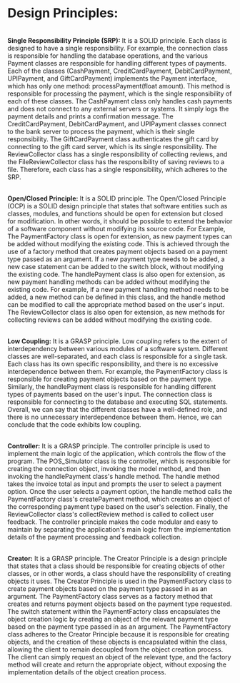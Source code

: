 <h1>Design Principles:</h1></br>
<b>Single Responsibility Principle (SRP):</b> It is a SOLID principle.
Each class is designed to have a single responsibility. For 
example, the connection class is responsible for handling the 
database operations, and the various Payment classes are 
responsible for handling different types of payments. Each of 
the classes (CashPayment, CreditCardPayment,
DebitCardPayment, UPIPayment, and GiftCardPayment) 
implements the Payment interface, which has only one 
method: processPayment(float amount). This method is 
responsible for processing the payment, which is the single 
responsibility of each of these classes. The CashPayment class 
only handles cash payments and does not connect to any 
external servers or systems. It simply logs the payment details 
and prints a confirmation message. The CreditCardPayment, 
DebitCardPayment, and UPIPayment classes connect to the 
bank server to process the payment, which is their single 
responsibility. The GiftCardPayment class authenticates the 
gift card by connecting to the gift card server, which is its 
single responsibility. The ReviewCollector class has a single 
responsibility of collecting reviews, and the 
FileReviewCollector class has the responsibility
of saving reviews to a file. Therefore, each class 
has a single responsibility, which adheres to the SRP.</br></br>



<b>Open/Closed Principle:</b> It is a SOLID principle. The 
Open/Closed Principle (OCP) is a SOLID design principle that 
states that software entities such as classes, modules, and 
functions should be open for extension but closed for 
modification. In other words, it should be possible to extend 
the behavior of a software component without modifying its 
source code. For Example, The PaymentFactory class is open 
for extension, as new payment types can be added without 
modifying the existing code. This is achieved through the use 
of a factory method that creates payment objects based on a 
payment type passed as an argument. If a new payment type 
needs to be added, a new case statement can be added to the 
switch block, without modifying the existing code. The 
handlePayment class is also open for extension, as new 
payment handling methods can be added without modifying 
the existing code. For example, if a new payment handling 
method needs to be added, a new method can be defined in 
this class, and the handle method can be modified to call the 
appropriate method based on the user's input. The 
ReviewCollector class is also open for extension, as new 
methods for collecting reviews can be added without 
modifying the existing code.</br></br>



<b>Low Coupling:</b> It is a GRASP principle. Low coupling refers to 
the extent of interdependency between various modules of a 
software system. Different classes are well-separated, and 
each class is responsible for a single task. Each class has its 
own specific responsibility, and there is no excessive 
interdependence between them. For example, the 
PaymentFactory class is responsible for creating payment 
objects based on the payment type. Similarly, the 
handlePayment class is responsible for handling different 
types of payments based on the user's input. The connection 
class is responsible for connecting to the database and 
executing SQL statements. Overall, we can say that the 
different classes have a well-defined role, and there is no 
unnecessary interdependence between them. Hence, we can 
conclude that the code exhibits low coupling.</br></br>



<b>Controller:</b> It is a GRASP principle. The controller principle is 
used to implement the main logic of the application, which 
controls the flow of the program. The POS_Simulator class is 
the controller, which is responsible for creating the 
connection object, invoking the model method, and then 
invoking the handlePayment class's handle method. The 
handle method takes the invoice total as input and prompts 
the user to select a payment option. Once the user selects a 
payment option, the handle method calls the PaymentFactory 
class's createPayment method, which creates an object of the 
corresponding payment type based on the user's selection. 
Finally, the ReviewCollector class's collectReview method is 
called to collect user feedback. The controller principle makes 
the code modular and easy to maintain by separating the 
application's main logic from the implementation details of 
the payment processing and feedback collection.</br></br>



<b>Creator:</b> It is a GRASP principle. The Creator Principle is a 
design principle that states that a class should be responsible 
for creating objects of other classes, or in other words, a class 
should have the responsibility of creating objects it uses. The 
Creator Principle is used in the PaymentFactory class to 
create payment objects based on the payment type passed in 
as an argument. The PaymentFactory class serves as a factory 
method that creates and returns payment objects based on 
the payment type requested. The switch statement within the 
PaymentFactory class encapsulates the object creation logic 
by creating an object of the relevant payment type based on 
the payment type passed in as an argument. The 
PaymentFactory class adheres to the Creator Principle 
because it is responsible for creating objects, and the creation 
of these objects is encapsulated within the class, allowing the 
client to remain decoupled from the object creation process. 
The client can simply request an object of the relevant type, 
and the factory method will create and return the 
appropriate object, without exposing the implementation 
details of the object creation process.

